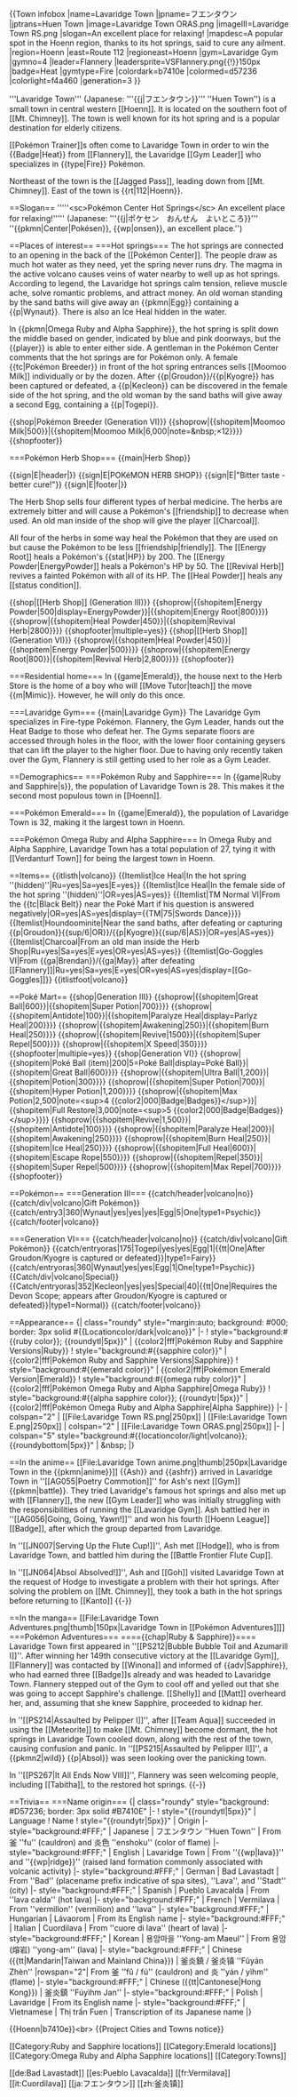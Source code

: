 {{Town infobox
|name=Lavaridge Town
|jpname=フエンタウン
|jptrans=Huen Town
|image=Lavaridge Town ORAS.png
|imageIII=Lavaridge Town RS.png
|slogan=An excellent place for relaxing!
|mapdesc=A popular spot in the Hoenn region, thanks to its hot springs, said to cure any ailment.
|region=Hoenn
|east=Route 112
|regioneast=Hoenn
|gym=Lavaridge Gym
|gymno=4
|leader=Flannery
|leadersprite=VSFlannery.png{{!}}150px
|badge=Heat
|gymtype=Fire
|colordark=b7410e
|colormed=d57236
|colorlight=f4a460
|generation=3
}}

'''Lavaridge Town''' (Japanese: '''{{j|フエンタウン}}''' ''Huen Town'') is a small town in central western [[Hoenn]]. It is located on the southern foot of [[Mt. Chimney]]. The town is well known for its hot spring and is a popular destination for elderly citizens.

[[Pokémon Trainer]]s often come to Lavaridge Town in order to win the {{Badge|Heat}} from [[Flannery]], the Lavaridge [[Gym Leader]] who specializes in {{type|Fire}} Pokémon.

Northeast of the town is the [[Jagged Pass]], leading down from [[Mt. Chimney]]. East of the town is {{rt|112|Hoenn}}.

==Slogan==
'''''&lt;sc>Pokémon Center Hot Springs&lt;/sc> An excellent place for relaxing!''''' (Japanese: '''{{j|ポケセン　おんせん　よいところ}}''' ''{{pkmn|Center|Pokésen}}, {{wp|onsen}}, an excellent place.'')

==Places of interest==
===Hot springs===
The hot springs are connected to an opening in the back of the [[Pokémon Center]]. The people draw as much hot water as they need, yet the spring never runs dry. The magma in the active volcano causes veins of water nearby to well up as hot springs. According to legend, the Lavaridge hot springs calm tension, relieve muscle ache, solve romantic problems, and attract money. An old woman standing by the sand baths will give away an {{pkmn|Egg}} containing a {{p|Wynaut}}. There is also an Ice Heal hidden in the water.

In {{pkmn|Omega Ruby and Alpha Sapphire}}, the hot spring is split down the middle based on gender, indicated by blue and pink doorways, but the {{player}} is able to enter either side. A gentleman in the Pokémon Center comments that the hot springs are for Pokémon only. A female {{tc|Pokémon Breeder}} in front of the hot spring entrances sells [[Moomoo Milk]] individually or by the dozen. After {{p|Groudon}}/{{p|Kyogre}} has been captured or defeated, a {{p|Kecleon}} can be discovered in the female side of the hot spring, and the old woman by the sand baths will give away a second Egg, containing a {{p|Togepi}}.

{{shop|Pokémon Breeder (Generation VI)}}
{{shoprow|{{shopitem|Moomoo Milk|500}}|{{shopitem|Moomoo Milk|6,000|note=&amp;nbsp;×12}}}}
{{shopfooter}}

===Pokémon Herb Shop===
{{main|Herb Shop}}

{{sign|E|header|}}
{{sign|E|POKéMON HERB SHOP}}
{{sign|E|"Bitter taste - better cure!"}}
{{sign|E|footer|}}

The Herb Shop sells four different types of herbal medicine. The herbs are extremely bitter and will cause a Pokémon's [[friendship]] to decrease when used. An old man inside of the shop will give the player [[Charcoal]].

All four of the herbs in some way heal the Pokémon that they are used on but cause the Pokémon to be less [[friendship|friendly]]. The [[Energy Root]] heals a Pokémon's {{stat|HP}} by 200. The [[Energy Powder|EnergyPowder]] heals a Pokémon's HP by 50. The [[Revival Herb]] revives a fainted Pokémon with all of its HP. The [[Heal Powder]] heals any [[status condition]].

{{shop|[[Herb Shop]] (Generation III)}}
{{shoprow|{{shopitem|Energy Powder|500|display=EnergyPowder}}|{{shopitem|Energy Root|800}}}}
{{shoprow|{{shopitem|Heal Powder|450}}|{{shopitem|Revival Herb|2800}}}}
{{shopfooter|multiple=yes}}
{{shop|[[Herb Shop]] (Generation VI)}}
{{shoprow|{{shopitem|Heal Powder|450}}|{{shopitem|Energy Powder|500}}}}
{{shoprow|{{shopitem|Energy Root|800}}|{{shopitem|Revival Herb|2,800}}}}
{{shopfooter}}

===Residential home===
In {{game|Emerald}}, the house next to the Herb Store is the home of a boy who will [[Move Tutor|teach]] the move {{m|Mimic}}. However, he will only do this once.

===Lavaridge Gym===
{{main|Lavaridge Gym}}
The Lavaridge Gym specializes in Fire-type Pokémon. Flannery, the Gym Leader, hands out the Heat Badge to those who defeat her. The Gyms separate floors are accessed through holes in the floor, with the lower floor containing geysers that can lift the player to the higher floor. Due to having only recently taken over the Gym, Flannery is still getting used to her role as a Gym Leader.

==Demographics==
===Pokémon Ruby and Sapphire===
In {{game|Ruby and Sapphire|s}}, the population of Lavaridge Town is 28. This makes it the second most populous town in [[Hoenn]].

===Pokémon Emerald===
In {{game|Emerald}}, the population of Lavaridge Town is 32, making it the largest town in Hoenn.

===Pokémon Omega Ruby and Alpha Sapphire===
In Omega Ruby and Alpha Sapphire, Lavaridge Town has a total population of 27, tying it with [[Verdanturf Town]] for being the largest town in Hoenn.

==Items==
{{itlisth|volcano}}
{{Itemlist|Ice Heal|In the hot spring ''(hidden)''|Ru=yes|Sa=yes|E=yes}}
{{Itemlist|Ice Heal|In the female side of the hot spring ''(hidden)''|OR=yes|AS=yes}}
{{Itemlist|TM Normal VI|From the {{tc|Black Belt}} near the Poké Mart if his question is answered negatively|OR=yes|AS=yes|display={{TM|75|Swords Dance}}}}
{{Itemlist|Houndoominite|Near the sand baths, after defeating or capturing {{p|Groudon}}{{sup/6|OR}}/{{p|Kyogre}}{{sup/6|AS}}|OR=yes|AS=yes}}
{{Itemlist|Charcoal|From an old man inside the Herb Shop|Ru=yes|Sa=yes|E=yes|OR=yes|AS=yes}}
{{Itemlist|Go-Goggles VI|From {{ga|Brendan}}/{{ga|May}} after defeating [[Flannery]]|Ru=yes|Sa=yes|E=yes|OR=yes|AS=yes|display=[[Go-Goggles]]}}
{{itlistfoot|volcano}}

==Poké Mart==
{{shop|Generation III}}
{{shoprow|{{shopitem|Great Ball|600}}|{{shopitem|Super Potion|700}}}}
{{shoprow|{{shopitem|Antidote|100}}|{{shopitem|Paralyze Heal|display=Parlyz Heal|200}}}}
{{shoprow|{{shopitem|Awakening|250}}|{{shopitem|Burn Heal|250}}}}
{{shoprow|{{shopitem|Revive|1500}}|{{shopitem|Super Repel|500}}}}
{{shoprow|{{shopitem|X Speed|350}}}}
{{shopfooter|multiple=yes}}
{{shop|Generation VI}}
{{shoprow|{{shopitem|Poké Ball (item)|200|5=Poké Ball|display=Poké Ball}}|{{shopitem|Great Ball|600}}}}
{{shoprow|{{shopitem|Ultra Ball|1,200}}|{{shopitem|Potion|300}}}}
{{shoprow|{{shopitem|Super Potion|700}}|{{shopitem|Hyper Potion|1,200}}}}
{{shoprow|{{shopitem|Max Potion|2,500|note=&lt;sup>4 {{color2|000|Badge|Badges}}&lt;/sup>}}|{{shopitem|Full Restore|3,000|note=&lt;sup>5 {{color2|000|Badge|Badges}}&lt;/sup>}}}}
{{shoprow|{{shopitem|Revive|1,500}}|{{shopitem|Antidote|100}}}}
{{shoprow|{{shopitem|Paralyze Heal|200}}|{{shopitem|Awakening|250}}}}
{{shoprow|{{shopitem|Burn Heal|250}}|{{shopitem|Ice Heal|250}}}}
{{shoprow|{{shopitem|Full Heal|600}}|{{shopitem|Escape Rope|550}}}}
{{shoprow|{{shopitem|Repel|350}}|{{shopitem|Super Repel|500}}}}
{{shoprow|{{shopitem|Max Repel|700}}}}
{{shopfooter}}

==Pokémon==
===Generation III===
{{catch/header|volcano|no}}
{{catch/div|volcano|Gift Pokémon}}
{{catch/entry3|360|Wynaut|yes|yes|yes|Egg|5|One|type1=Psychic}}
{{catch/footer|volcano}}

===Generation VI===
{{catch/header|volcano|no}}
{{catch/div|volcano|Gift Pokémon}}
{{catch/entryoras|175|Togepi|yes|yes|Egg|1|{{tt|One|After Groudon/Kyogre is captured or defeated}}|type1=Fairy}}
{{catch/entryoras|360|Wynaut|yes|yes|Egg|1|One|type1=Psychic}}
{{Catch/div|volcano|Special}}
{{Catch/entryoras|352|Kecleon|yes|yes|Special|40|{{tt|One|Requires the Devon Scope; appears after Groudon/Kyogre is captured or defeated}}|type1=Normal}}
{{catch/footer|volcano}}

==Appearance==
{| class="roundy" style="margin:auto; background: #000; border: 3px solid #{{Locationcolor/dark|volcano}}"
|-
! style="background:#{{ruby color}}; {{roundytl|5px}}" | {{color2|fff|Pokémon Ruby and Sapphire Versions|Ruby}}
! style="background:#{{sapphire color}}" | {{color2|fff|Pokémon Ruby and Sapphire Versions|Sapphire}}
! style="background:#{{emerald color}}" | {{color2|fff|Pokémon Emerald Version|Emerald}}
! style="background:#{{omega ruby color}}" | {{color2|fff|Pokémon Omega Ruby and Alpha Sapphire|Omega Ruby}}
! style="background:#{{alpha sapphire color}}; {{roundytr|5px}}" | {{color2|fff|Pokémon Omega Ruby and Alpha Sapphire|Alpha Sapphire}}
|-
| colspan="2" | [[File:Lavaridge Town RS.png|250px]]
| [[File:Lavaridge Town E.png|250px]]
| colspan="2" | [[File:Lavaridge Town ORAS.png|250px]]
|-
| colspan="5" style="background:#{{locationcolor/light|volcano}}; {{roundybottom|5px}}" | &amp;nbsp;
|}

==In the anime==
[[File:Lavaridge Town anime.png|thumb|250px|Lavaridge Town in the {{pkmn|anime}}]]
{{Ash}} and {{ashfr}} arrived in Lavaridge Town in ''[[AG055|Poetry Commotion]]'' for Ash's next [[Gym]] {{pkmn|battle}}. They tried Lavaridge's famous hot springs and also met up with [[Flannery]], the new [[Gym Leader]] who was initially struggling with the responsibilities of running the [[Lavaridge Gym]]. Ash battled her in ''[[AG056|Going, Going, Yawn!]]'' and won his fourth [[Hoenn League]] [[Badge]], after which the group departed from Lavaridge.

In ''[[JN007|Serving Up the Flute Cup!]]'', Ash met [[Hodge]], who is from Lavaridge Town, and battled him during the [[Battle Frontier Flute Cup]].

In ''[[JN064|Absol Absolved!]]'', Ash and [[Goh]] visited Lavaridge Town at the request of Hodge to investigate a problem with their hot springs. After solving the problem on [[Mt. Chimney]], they took a bath in the hot springs before returning to [[Kanto]]
{{-}}

==In the manga==
[[File:Lavaridge Town Adventures.png|thumb|150px|Lavaridge Town in [[Pokémon Adventures]]]]
===Pokémon Adventures===
===={{chap|Ruby &amp; Sapphire}}====
Lavaridge Town first appeared in ''[[PS212|Bubble Bubble Toil and Azumarill I]]''. After winning her 149th consecutive victory at the [[Lavaridge Gym]], [[Flannery]] was contacted by [[Winona]] and informed of {{adv|Sapphire}}, who had earned three [[Badge]]s already and was headed to Lavaridge Town. Flannery stepped out of the Gym to cool off and yelled out that she was going to accept Sapphire's challenge. [[Shelly]] and [[Matt]] overheard her, and, assuming that she knew Sapphire, proceeded to kidnap her.

In ''[[PS214|Assaulted by Pelipper I]]'', after [[Team Aqua]] succeeded in using the [[Meteorite]] to make [[Mt. Chimney]] become dormant, the hot springs in Lavaridge Town cooled down, along with the rest of the town, causing confusion and panic. In ''[[PS215|Assaulted by Pelipper II]]'', a {{pkmn2|wild}} {{p|Absol}} was seen looking over the panicking town.

In ''[[PS267|It All Ends Now VIII]]'', Flannery was seen welcoming people, including [[Tabitha]], to the restored hot springs.
{{-}}

==Trivia==
===Name origin===
{| class="roundy" style="background: #D57236; border: 3px solid #B7410E"
|-
! style="{{roundytl|5px}}" | Language
! Name
! style="{{roundytr|5px}}" | Origin
|- style="background:#FFF;"
| Japanese
| フエンタウン ''Huen Town''
| From 釜 ''fu'' (cauldron) and 炎色 ''enshoku'' (color of flame)
|- style="background:#FFF;"
| English
| Lavaridge Town
| From ''{{wp|lava}}'' and ''{{wp|ridge}}'' (raised land formation commonly associated with volcanic activity)
|- style="background:#FFF;"
| German
| Bad Lavastadt
| From ''Bad'' (placename prefix indicative of spa sites), ''Lava'', and ''Stadt'' (city)
|- style="background:#FFF;"
| Spanish
| Pueblo Lavacalda
| From ''lava calda'' (hot lava)
|- style="background:#FFF;"
| French
| Vermilava
| From ''vermillon'' (vermilion) and ''lava''
|- style="background:#FFF;"
| Hungarian
| Lávaorom
| From its English name
|- style="background:#FFF;"
| Italian
| Cuordilava
| From ''cuore di lava'' (heart of lava)
|- style="background:#FFF;"
| Korean
| 용암마을 ''Yong-am Maeul''
| From 용암 (熔岩) ''yong-am'' (lava)
|- style="background:#FFF;"
| Chinese ({{tt|Mandarin|Taiwan and Mainland China}})
| 釜炎鎮 / 釜炎镇 ''Fǔyán Zhèn''
|rowspan="2"| From 釜 ''fǔ / fú'' (cauldron) and 炎 ''yán / yìhm'' (flame)
|- style="background:#FFF;"
| Chinese ({{tt|Cantonese|Hong Kong}})
| 釜炎鎮 ''Fúyìhm Jan''
|- style="background:#FFF;"
| Polish
| Lavaridge
| From its English name
|- style="background:#FFF;"
| Vietnamese
| Thị trấn Fuen
| Transcription of its Japanese name
|}

{{Hoenn|b7410e}}&lt;br>
{{Project Cities and Towns notice}}

[[Category:Ruby and Sapphire locations]]
[[Category:Emerald locations]]
[[Category:Omega Ruby and Alpha Sapphire locations]]
[[Category:Towns]]

[[de:Bad Lavastadt]]
[[es:Pueblo Lavacalda]]
[[fr:Vermilava]]
[[it:Cuordilava]]
[[ja:フエンタウン]]
[[zh:釜炎镇]]
